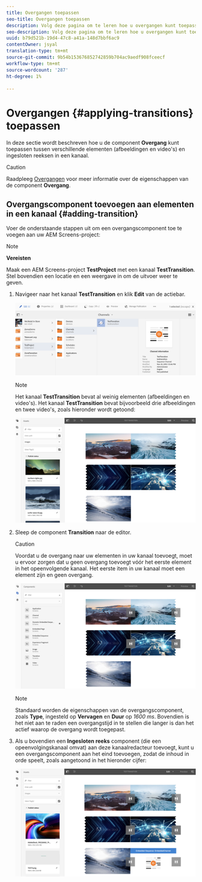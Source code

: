 ```yaml
---
title: Overgangen toepassen
seo-title: Overgangen toepassen
description: Volg deze pagina om te leren hoe u overgangen kunt toepassen op uw projecten van het Scherm.
seo-description: Volg deze pagina om te leren hoe u overgangen kunt toepassen op uw projecten van het Scherm.
uuid: b79d521b-19d4-47c8-a41a-148d7bbf6ac9
contentOwner: jsyal
translation-type: tm+mt
source-git-commit: 9b54b153676852742859b704ac9aedf908fceecf
workflow-type: tm+mt
source-wordcount: '287'
ht-degree: 1%

---
```



# Overgangen {#applying-transitions} toepassen

In deze sectie wordt beschreven hoe u de component **Overgang** kunt toepassen tussen verschillende elementen (afbeeldingen en video&#39;s) en ingesloten reeksen in een kanaal.


>[!CAUTION]
>
>Raadpleeg [Overgangen](adding-components-to-a-channel.md#transition) voor meer informatie over de eigenschappen van de component **Overgang**.

## Overgangscomponent toevoegen aan elementen in een kanaal {#adding-transition}

Voer de onderstaande stappen uit om een overgangscomponent toe te voegen aan uw AEM Screens-project:

>[!NOTE]
>
>**Vereisten**
>
>Maak een AEM Screens-project **TestProject** met een kanaal **TestTransition**. Stel bovendien een locatie en een weergave in om de uitvoer weer te geven.

1. Navigeer naar het kanaal **TestTransition** en klik **Edit** van de actiebar.

   ![image1](assets/transitions1.png)

   >[!NOTE]
   >
   >Het kanaal **TestTransition** bevat al weinig elementen (afbeeldingen en video&#39;s). Het kanaal **TestTransition** bevat bijvoorbeeld drie afbeeldingen en twee video&#39;s, zoals hieronder wordt getoond:

   ![image2](assets/transitions2.png)


1. Sleep de component **Transition** naar de editor.
   >[!CAUTION]
   >
   >Voordat u de overgang naar uw elementen in uw kanaal toevoegt, moet u ervoor zorgen dat u geen overgang toevoegt vóór het eerste element in het opeenvolgende kanaal. Het eerste item in uw kanaal moet een element zijn en geen overgang.

   ![image3](assets/transitions3.png)

   >[!NOTE]
   >
   >Standaard worden de eigenschappen van de overgangscomponent, zoals **Type**, ingesteld op **Vervagen** en **Duur** op *1600 ms*.  Bovendien is het niet aan te raden een overgangstijd in te stellen die langer is dan het actief waarop de overgang wordt toegepast.

1. Als u bovendien een **Ingesloten reeks** component (die een opeenvolgingskanaal omvat) aan deze kanaalredacteur toevoegt, kunt u een overgangscomponent aan het eind toevoegen, zodat de inhoud in orde speelt, zoals aangetoond in het hieronder cijfer:

   ![image3](assets/transitions5.png)

